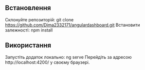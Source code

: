 ## Встановлення

Склонуйте репозиторій:
git clone  https://github.com/Dima2332171/angulardashboard.git
Встановити залежності:
npm install

## Використання

Запустіть додаток локально:
ng serve
Перейдіть за адресою http://localhost:4200/ у своєму браузері.



